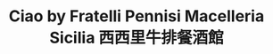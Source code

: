 ---
title: "Ciao by Fratelli Pennisi Macelleria Sicilia 西西里牛排餐酒館"
description: "Ciao by Fratelli Pennisi Macelleria Sicilia 西西里牛排餐酒館"
layout: shop
keywords:
  - 美食競賽
  - 台灣美食
  - 美食精選
datePublished: "2025-06-30"
dateModified: "2025-07-04"
city: "台北市"
district: "大同區"
address: "台北市大同區承德路一段3號6樓"
phone: "0975684833"
geo: "25.049143849212033, 121.51686683096352"
google_map: "https://maps.app.goo.gl/17vBMKB7N4QhHrLk8"
footinder: "https://footinder.com.tw/%e5%8f%b0%e5%8c%97%e5%b8%82%e5%a4%a7%e5%90%8c%e5%8d%80/7651/"
official: "https://www.palaisdechinehotel.com/pdc-tw/pages/26/0/304"
award:
  - name: "500盤"
    year: "2024"
    entries:
      - dishes:
          - "馬頭魚義大利麵"

---